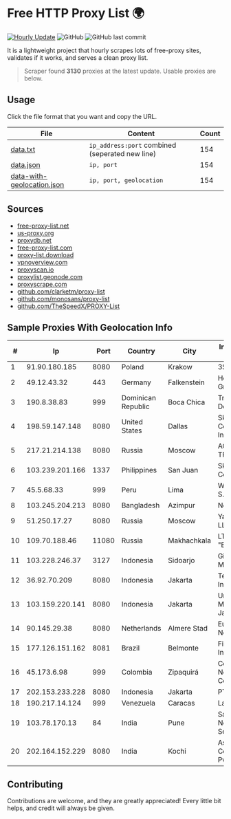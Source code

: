 
# Free HTTP Proxy List 🌍

[![Hourly Update](https://github.com/mertguvencli/http-proxy-list/actions/workflows/main.yml/badge.svg?branch=main)](https://github.com/mertguvencli/http-proxy-list/actions/workflows/main.yml)
![GitHub](https://img.shields.io/github/license/mertguvencli/http-proxy-list)
![GitHub last commit](https://img.shields.io/github/last-commit/mertguvencli/http-proxy-list)

It is a lightweight project that hourly scrapes lots of free-proxy sites, validates if it works, and serves a clean proxy list.


> Scraper found **3130** proxies at the latest update. Usable proxies are below.

## Usage

Click the file format that you want and copy the URL.


|File|Content|Count|
|----|-------|-----|
|[data.txt](https://raw.githubusercontent.com/mertguvencli/http-proxy-list/main/proxy-list/data.txt)|`ip_address:port` combined (seperated new line)|154|
|[data.json](https://raw.githubusercontent.com/mertguvencli/http-proxy-list/main/proxy-list/data.json)|`ip, port`|154|
|[data-with-geolocation.json](https://raw.githubusercontent.com/mertguvencli/http-proxy-list/main/proxy-list/data-with-geolocation.json)|`ip, port, geolocation`|154|

## Sources

* [free-proxy-list.net](https://free-proxy-list.net)
* [us-proxy.org](https://www.us-proxy.org)
* [proxydb.net](http://proxydb.net)
* [free-proxy-list.com](https://free-proxy-list.com/?page=&port=&type%5B%5D=http&type%5B%5D=https&up_time=0&search=Search)
* [proxy-list.download](https://www.proxy-list.download/HTTP)
* [vpnoverview.com](https://vpnoverview.com/privacy/anonymous-browsing/free-proxy-servers)
* [proxyscan.io](https://www.proxyscan.io)
* [proxylist.geonode.com](https://proxylist.geonode.com/api/proxy-list?limit=300&page=1&sort_by=lastChecked&sort_type=desc&protocols=http,https)
* [proxyscrape.com](https://api.proxyscrape.com/v2/?request=displayproxies&protocol=http&timeout=10000&country=all&ssl=all&anonymity=all)
* [github.com/clarketm/proxy-list](https://raw.githubusercontent.com/clarketm/proxy-list/master/proxy-list-raw.txt)
* [github.com/monosans/proxy-list](https://raw.githubusercontent.com/monosans/proxy-list/main/proxies/http.txt)
* [github.com/TheSpeedX/PROXY-List](https://raw.githubusercontent.com/TheSpeedX/PROXY-List/master/http.txt)


## Sample Proxies With Geolocation Info

|#|Ip|Port|Country|City|Internet Service Provider|
|-|--|----|-------|----|-------------------------|
|1|91.90.180.185|8080|Poland|Krakow|3S S.A. LIR|
|2|49.12.43.32|443|Germany|Falkenstein|Hetzner Online GmbH|
|3|190.8.38.83|999|Dominican Republic|Boca Chica|Trilogy Dominicana, S.A.|
|4|198.59.147.148|8080|United States|Dallas|SkyRider Communications, Inc.|
|5|217.21.214.138|8080|Russia|Moscow|AO TRANSTELECOM|
|6|103.239.201.166|1337|Philippines|San Juan|Sky Cable Corporation|
|7|45.5.68.33|999|Peru|Lima|Wi-net Telecom S.A.C.|
|8|103.245.204.213|8080|Bangladesh|Azimpur|Next Online Ltd.|
|9|51.250.17.27|8080|Russia|Moscow|Yandex.Cloud LLC|
|10|109.70.188.46|11080|Russia|Makhachkala|LTD "Elektrosvyaz"|
|11|103.228.246.37|3127|Indonesia|Sidoarjo|Giga Patra Multimedia|
|12|36.92.70.209|8080|Indonesia|Jakarta|Telekomunikasi Indonesia|
|13|103.159.220.141|8080|Indonesia|Jakarta|Universitas Muhammadiyah Jakarta|
|14|90.145.29.38|8080|Netherlands|Almere Stad|Eurofiber Nederland BV|
|15|177.126.151.162|8081|Brazil|Belmonte|Firemicro Informática|
|16|45.173.6.98|999|Colombia|Zipaquirá|Columbus Networks Colombia|
|17|202.153.233.228|8080|Indonesia|Jakarta|PT IndoInternet|
|18|190.217.14.124|999|Venezuela|Caracas|Lan-online C.A.|
|19|103.78.170.13|84|India|Pune|Sanjeevan Networks Services Pvt Ltd|
|20|202.164.152.229|8080|India|Kochi|Asianet Satellite Communications Pvt Ltd|



## Contributing

Contributions are welcome, and they are greatly appreciated! Every
little bit helps, and credit will always be given.

